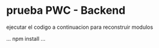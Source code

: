 # prueba PWC - Backend

ejecutar el codigo a continuacion para reconstruir modulos

...
npm install 
...